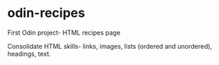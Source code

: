# odin-recipes

First Odin project- HTML recipes page

Consolidate HTML skills- links, images, lists (ordered and unordered), headings, text.
